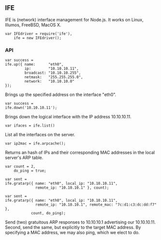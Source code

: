 ## IFE ##

IFE is (network) interface management for Node.js.  It works on Linux, Illumos, FreeBSD, MacOS X.

    var IFEdriver = require('ife'),
        ife = new IFEdriver();

### API ###

    var success =
    ife.up({ name:      "eth0",
             ip:        "10.10.10.11",
             broadcast: "10.10.10.255",
             netmask:   "255.255.255.0",
             network:   "10.10.10.0"
    });

Brings up the specified address on the interface "eth0".

    var success =
    ife.down('10.10.10.11');

Brings down the logical interface with the IP address 10.10.10.11.

    var ifaces = ife.list()

List all the interfaces on the server.

    var ip2mac = ife.arpcache();

Returns an hash of IPs and their corresponding MAC addresses in the local server's ARP table.

    var count = 2,
        do_ping = true;

    var sent =
    ife.gratarp({ name: "eth0", local_ip: "10.10.10.11",
                  remote_ip: "10.10.10.1" }, count);

    var sent =
    ife.gratarp({ name: "eth0", local_ip: "10.10.10.11",
                  remote_ip: "10.10.10.1", remote_mac: "7c:d1:c3:dc:dd:f7" },
                count, do_ping);

Send (two) gratuitous ARP responses to 10.10.10.1 advertising our 10.10.10.11.  Second, send the same, but explicitly to the target MAC address.  By specifying a MAC address, we may also ping, which we elect to do.
